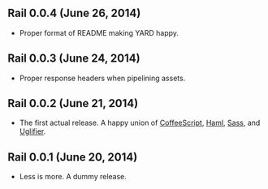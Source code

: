 ## Rail 0.0.4 (June 26, 2014)

* Proper format of README making YARD happy.

## Rail 0.0.3 (June 24, 2014)

* Proper response headers when pipelining assets.

## Rail 0.0.2 (June 21, 2014)

* The first actual release. A happy union of
  [CoffeeScript](http://coffeescript.org/),
  [Haml](http://haml.info/),
  [Sass](http://sass-lang.com/), and
  [Uglifier](https://github.com/lautis/uglifier).

## Rail 0.0.1 (June 20, 2014)

* Less is more. A dummy release.
